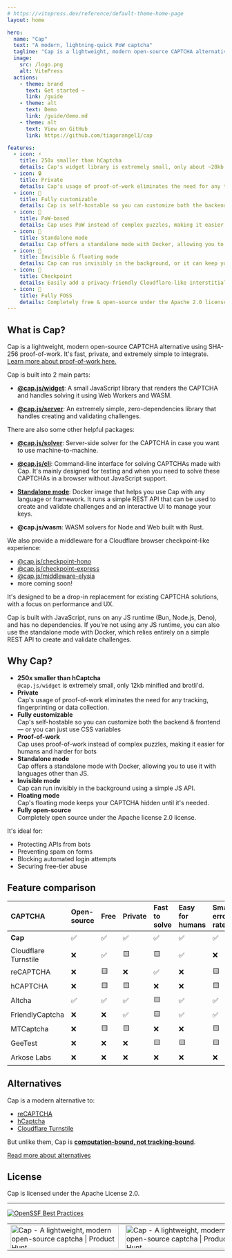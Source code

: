 ```yaml
---
# https://vitepress.dev/reference/default-theme-home-page
layout: home

hero:
  name: "Cap"
  text: "A modern, lightning-quick PoW captcha"
  tagline: "Cap is a lightweight, modern open-source CAPTCHA alternative using SHA-256 proof-of-work"
  image:
    src: /logo.png
    alt: VitePress
  actions:
    - theme: brand
      text: Get started →
      link: /guide
    - theme: alt
      text: Demo
      link: /guide/demo.md
    - theme: alt
      text: View on GitHub
      link: https://github.com/tiagorangel1/cap

features:
  - icon: ⚡️
    title: 250x smaller than hCaptcha
    details: Cap's widget library is extremely small, only about ~20kb (including WASM)
  - icon: 🔒️
    title: Private
    details: Cap's usage of proof-of-work eliminates the need for any tracking, fingerprinting or data collection
  - icon: 🌈
    title: Fully customizable
    details: Cap is self-hostable so you can customize both the backend & frontend (or you can just use CSS variables)
  - icon: 🤖
    title: PoW-based
    details: Cap uses PoW instead of complex puzzles, making it easier for humans and harder for bots
  - icon: 🧩
    title: Standalone mode
    details: Cap offers a standalone mode with Docker, allowing you to use it with languages other than JS
  - icon: 💨
    title: Invisible & floating mode
    details: Cap can run invisibly in the background, or it can keep your CAPTCHA hidden until it's needed
  - icon: 🎯
    title: Checkpoint
    details: Easily add a privacy-friendly Cloudflare-like interstitial to your website in 2 lines of code
  - icon: 🌳
    title: Fully FOSS
    details: Completely free & open-source under the Apache 2.0 license
---
```


## What is Cap?

Cap is a lightweight, modern open-source CAPTCHA alternative using SHA-256 proof-of-work. It's fast, private, and extremely simple to integrate. <a href="https://capjs.js.org/guide/effectiveness.html">Learn more about proof-of-work here.</a>

Cap is built into 2 main parts:

- **[@cap.js/widget](https://capjs.js.org/guide/widget.html)**: A small JavaScript library that renders the CAPTCHA and handles solving it using Web Workers and WASM.

- **[@cap.js/server](https://capjs.js.org/guide/server.html)**: An extremely simple, zero-dependencies library that handles creating and validating challenges.

There are also some other helpful packages:

- **[@cap.js/solver](https://capjs.js.org/guide/solver.html)**: Server-side solver for the CAPTCHA in case you want to use machine-to-machine.

- **[@cap.js/cli](https://capjs.js.org/guide/cli.html)**: Command-line interface for solving CAPTCHAs made with Cap. It's mainly designed for testing and when you need to solve these CAPTCHAs in a browser without JavaScript support.

- **[Standalone mode](https://capjs.js.org/guide/standalone.html)**: Docker image that helps you use Cap with any language or framework. It runs a simple REST API that can be used to create and validate challenges and an interactive UI to manage your keys.

- **@cap.js/wasm**: WASM solvers for Node and Web built with Rust.

We also provide a middleware for a Cloudflare browser checkpoint-like experience:

- [@cap.js/checkpoint-hono](https://capjs.js.org/guide/middleware/hono.html)
- [@cap.js/checkpoint-express](https://capjs.js.org/guide/middleware/express.html)
- [@cap.js/middleware-elysia](https://capjs.js.org/guide/middleware/elysia.html)
- more coming soon!

It's designed to be a drop-in replacement for existing CAPTCHA solutions, with a focus on performance and UX.

Cap is built with JavaScript, runs on any JS runtime (Bun, Node.js, Deno), and has no dependencies. If you're not using any JS runtime, you can also use the standalone mode with Docker, which relies entirely on a simple REST API to create and validate challenges.

## Why Cap?

- **250x smaller than hCaptcha**  
  `@cap.js/widget` is extremely small, only 12kb minified and brotli'd.
- **Private**  
   Cap's usage of proof-of-work eliminates the need for any tracking, fingerprinting or data collection.
- **Fully customizable**  
   Cap's self-hostable so you can customize both the backend & frontend — or you can just use CSS variables
- **Proof-of-work**  
   Cap uses proof-of-work instead of complex puzzles, making it easier for humans and harder for bots
- **Standalone mode**  
   Cap offers a standalone mode with Docker, allowing you to use it with languages other than JS.
- **Invisible mode**  
   Cap can run invisibly in the background using a simple JS API.
- **Floating mode**  
   Cap's floating mode keeps your CAPTCHA hidden until it's needed.
- **Fully open-source**  
   Completely open source under the Apache license 2.0 license.

It's ideal for:

- Protecting APIs from bots
- Preventing spam on forms
- Blocking automated login attempts
- Securing free-tier abuse

## Feature comparison

| CAPTCHA | Open-source | Free | Private | Fast to solve | Easy for humans | Small error rate | Checkpoint support | GDPR/CCPA Compliant | Customizable | Hard for bots | Easy to integrate |
| :-- | :-- | :-- | :-- | :-- | :-- | :-- | :-- | :-- | :-- | :-- | :-- |
| **Cap** | ✅ | ✅ | ✅ | ✅ | ✅ | ✅ | ✅ | ✅ | ✅ | 🟨 | ✅ |
| Cloudflare Turnstile | ❌ | ✅ | 🟨 | 🟨 | ✅ | ❌ | 🟨 | ✅ | ❌ | 🟨 | ✅ |
| reCAPTCHA | ❌ | 🟨 | ❌ | ✅ | ❌ | 🟨 | ❌ | 🟨 | ❌ | ❌ | ✅ |
| hCAPTCHA | ❌ | 🟨 | 🟨 | ❌ | ❌ | 🟨 | ❌ | 🟨 | ❌ | 🟨 | ✅ |
| Altcha | ✅ | ✅ | ✅ | 🟨 | ✅ | ✅ | ❌ | ✅ | ✅ | 🟨 | 🟨 |
| FriendlyCaptcha | ❌ | ❌ | ✅ | 🟨 | ✅ | ✅ | ❌ | ✅ | ✅ | 🟨 | 🟨 |
| MTCaptcha | ❌ | 🟨 | 🟨 | ❌ | ❌ | 🟨 | ❌ | ✅ | ❌ | ❌ | 🟨 |
| GeeTest | ❌ | ❌ | ❌ | 🟨 | 🟨 | 🟨 | ❌ | ✅ | ❌ | 🟨 | 🟨 |
| Arkose Labs | ❌ | ❌ | ❌ | ❌ | ❌ | ❌ | ❌ | ✅ | 🟨 | ❌ | ❌ |

## Alternatives

Cap is a modern alternative to:

- [reCAPTCHA](https://www.google.com/recaptcha/about/)
- [hCaptcha](https://www.hcaptcha.com/)
- [Cloudflare Turnstile](https://developers.cloudflare.com/turnstile/)

But unlike them, Cap is [**computation-bound, not tracking-bound**](./guide/workings.md).

[Read more about alternatives](./guide/alternatives.md)

## License

Cap is licensed under the Apache License 2.0.

---

[![OpenSSF Best Practices](https://www.bestpractices.dev/projects/9920/badge)](https://www.bestpractices.dev/projects/9920)

<table>
  <tbody>
    <tr>
      <td>
        <a href="https://www.producthunt.com/posts/cap-5?embed=true&utm_source=badge-top-post-badge&utm_medium=badge&utm_souce=badge-cap-5" target="_blank">
          <img src="https://api.producthunt.com/widgets/embed-image/v1/top-post-badge.svg?post_id=955605&theme=neutral&period=daily&t=1745311983202" alt="Cap - A lightweight, modern open-source captcha | Product Hunt" width="250" height="54" />
        </a>
      </td>
      <td>
        <a href="https://www.producthunt.com/posts/cap-5?embed=true&utm_source=badge-top-post-topic-badge&utm_medium=badge&utm_souce=badge-cap-5" target="_blank">
          <img src="https://api.producthunt.com/widgets/embed-image/v1/top-post-topic-badge.svg?post_id=955605&theme=neutral&period=monthly&topic_id=93&t=1746123375051" alt="Cap - A lightweight, modern open-source captcha | Product Hunt" width="250" height="54" />
        </a>
      </td>
    </tr>
  </tbody>
</table>

